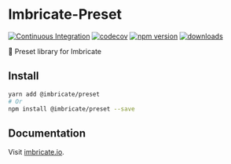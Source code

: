 # Imbricate-Preset

[![Continuous Integration](https://github.com/Imbricate/Imbricate-Preset/actions/workflows/ci.yml/badge.svg)](https://github.com/Imbricate/Imbricate-Preset/actions/workflows/ci.yml)
[![codecov](https://codecov.io/gh/Imbricate/Imbricate-Preset/branch/main/graph/badge.svg)](https://codecov.io/gh/Imbricate/Imbricate-Preset)
[![npm version](https://badge.fury.io/js/%40imbricate%2Fpreset.svg)](https://badge.fury.io/js/%40imbricate%2Fpreset)
[![downloads](https://img.shields.io/npm/dm/@imbricate/preset.svg)](https://www.npmjs.com/package/@imbricate/preset)

🐧 Preset library for Imbricate

## Install

```sh
yarn add @imbricate/preset
# Or
npm install @imbricate/preset --save
```

## Documentation

Visit [imbricate.io](https://imbricate.io/).
